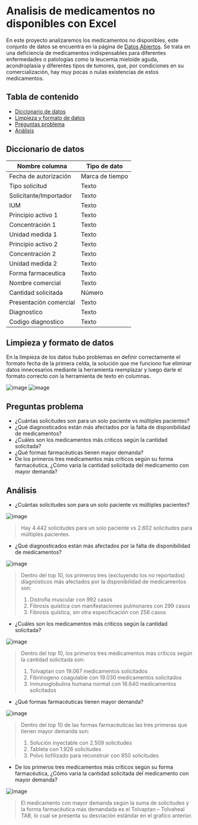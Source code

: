 # Analisis de medicamentos no disponibles con Excel

En este proyecto analizaremos los medicamentos no disponibles, este conjunto de datos se encuentra en la página de [Datos Abiertos](https://www.datos.gov.co/d/sdmr-tfmf). Se trata en una deficiencia de medicamentos indispensables para diferentes enfermedades o patologías como la leucemia mieloide aguda, acondroplasia y diferentes tipos de tumores, que, por condiciones en su comercialización, hay muy pocas o nulas existencias de estos medicamentos.

## Tabla de contenido

- [Diccionario de datos](#diccionario-de-datos)
- [Limpieza y formato de datos](#limpieza-y-formato-de-datos)
- [Preguntas problema](#preguntas-problema)
- [Análisis](#análisis)

## Diccionario de datos

| Nombre columna | Tipo de dato |
| --- | --- |
| Fecha de autorización | Marca de tiempo |
| Tipo solicitud | Texto |
| Solicitante/Importador | Texto |
| IUM| Texto |
| Principio activo 1 | Texto |
| Concentración 1 | Texto |
| Unidad medida 1 | Texto |
| Principio activo 2 | Texto |
| Concentración 2 | Texto |
| Unidad medida 2 | Texto |
| Forma farmaceutica | Texto |
| Nombre comercial | Texto |
| Cantidad solicitada | Número |
| Presentación comercial | Texto |
| Diagnostico | Texto |
| Codigo diagnostico | Texto |

## Limpieza y formato de datos

En la limpieza de los datos hubo problemas en definir correctamente el formato fecha de la primera celda, la solución que me funciono fue eliminar datos innecesarios mediante la herramienta reemplazar y luego darle el formato correcto con la herramienta de texto en columnas.

![image](https://github.com/user-attachments/assets/62df0001-580d-4d2c-b3c7-4a1270d68689)
![image](https://github.com/user-attachments/assets/bebe9e25-ba99-4689-bedc-5889cacf6a68)

## Preguntas problema

- ¿Cuántas solicitudes son para un solo paciente vs múltiples pacientes?
- ¿Qué diagnosticados están más afectados por la falta de disponibilidad de medicamentos?
- ¿Cuáles son los medicamentos más críticos según la cantidad solicitada?
- ¿Qué formas farmacéuticas tienen mayor demanda?
- De los primeros tres medicamentos más críticos según su forma farmacéutica, ¿Cómo varia la cantidad solicitada del medicamento con mayor demanda?

## Análisis

- ¿Cuántas solicitudes son para un solo paciente vs múltiples pacientes?

![image](https://github.com/user-attachments/assets/fe6984d3-5625-42b6-bf07-09865927ad0d)

> Hay 4.442 solicitudes para un solo paciente vs 2.602 solicitudes para múltiples pacientes.

- ¿Qué diagnosticados están más afectados por la falta de disponibilidad de medicamentos?

![image](https://github.com/user-attachments/assets/687c63da-3f0c-4717-8c05-691fda4caad7)

> Dentro del top 10, los primeros tres (excluyendo los no reportados) diagnósticos más afectados por la disponibilidad de medicamentos son:
  > 1.	Distrofia muscular con 992 casos
  > 2.	Fibrosis quística con manifestaciones pulmonares con 299 casos
  > 3.	Fibrosis quística, sin otra especificación con 256 casos

- ¿Cuáles son los medicamentos más críticos según la cantidad solicitada?

![image](https://github.com/user-attachments/assets/1ceb20d2-1620-4373-ab9e-a95b648b6373)

> Dentro del top 10, los primeros tres medicamentos más críticos según la cantidad solicitada son:
>   1.	Tolvaptan con 19.067 medicamentos solicitados
>   2.	Fibrinogeno coagulable con 19.030 medicamentos solicitados
>   3.	Inmunoglobulina humana normal con 16.640 medicamentos solicitados

- ¿Qué formas farmacéuticas tienen mayor demanda?

![image](https://github.com/user-attachments/assets/d7a75cca-69e7-4ae1-88c5-87f418275675)

> Dentro del top 10 de las formas farmacéuticas las tres primeras que tienen mayor demanda son:
>   1.	Solución inyectable con 2.509 solicitudes
>   2.	Tableta con 1.926 solicitudes
>   3.	Polvo liofilizado para reconstruir con 850 solicitudes

- De los primeros tres medicamentos más críticos según su forma farmacéutica, ¿Cómo varia la cantidad solicitada del medicamento con mayor demanda?

![image](https://github.com/user-attachments/assets/aff0e7d9-1381-41f6-9755-df6d10e62c67)

> El medicamento con mayor demanda según la suma de solicitudes y la forma farmacéutica más demandada es el Tolvaptan – Tolvaheal TAB, lo cual se presenta su desviación estándar en el grafico anterior.
